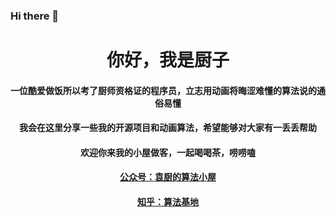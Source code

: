 ### Hi there 👋

<h1 align="center">你好，我是厨子</h1>
<h4 align="center">一位酷爱做饭所以考了厨师资格证的程序员，立志用动画将晦涩难懂的算法说的通俗易懂</h4>
<h4 align="center">我会在这里分享一些我的开源项目和动画算法，希望能够对大家有一丢丢帮助</h4>
<h4 align="center">欢迎你来我的小屋做客，一起喝喝茶，唠唠嗑</h4>
<h4 align="center"><a href = 'https://cdn.jsdelivr.net/gh/tan45du/photobed@master/微信图片_20210320152235.2c1f5hy6gmas.png'>公众号：袁厨的算法小屋</a></h4>
<h4 align="center"><a href = 'https://www.zhihu.com/people/suan-fa-ji-di'>知乎：算法基地</a></h4>







